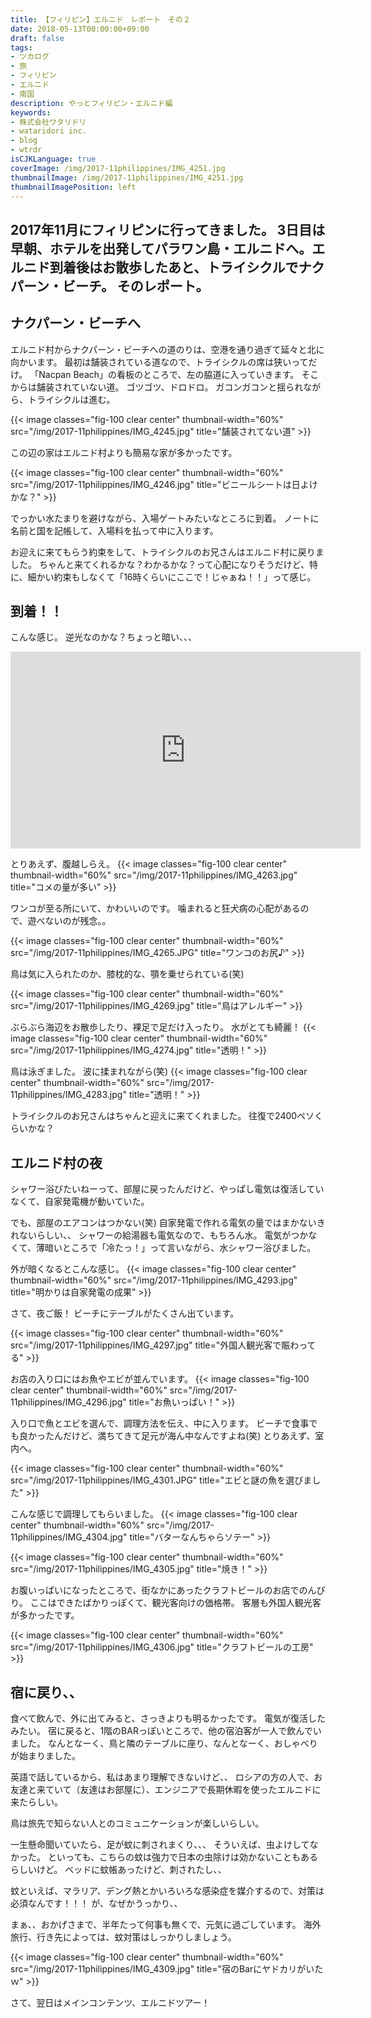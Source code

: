 ```yaml
---
title: 【フィリピン】エルニド　レポート　その２
date: 2018-05-13T00:00:00+09:00
draft: false
tags:
- ツカログ
- 旅
- フィリピン
- エルニド
- 南国
description: やっとフィリピン・エルニド編
keywords:
- 株式会社ワタリドリ
- wataridori inc.
- blog
- wtrdr
isCJKLanguage: true
coverImage: /img/2017-11philippines/IMG_4251.jpg
thumbnailImage: /img/2017-11philippines/IMG_4251.jpg
thumbnailImagePosition: left
---
```

2017年11月にフィリピンに行ってきました。
3日目は早朝、ホテルを出発してパラワン島・エルニドへ。エルニド到着後はお散歩したあと、トライシクルでナクパーン・ビーチ。
そのレポート。
-----

## ナクパーン・ビーチへ

エルニド村からナクパーン・ビーチへの道のりは、空港を通り過ぎて延々と北に向かいます。
最初は舗装されている道なので、トライシクルの席は狭いってだけ。
「Nacpan Beach」の看板のところで、左の脇道に入っていきます。
そこからは舗装されていない道。
ゴツゴツ、ドロドロ。
ガコンガコンと揺られながら、トライシクルは進む。


{{< image classes="fig-100 clear center" thumbnail-width="60%" src="/img/2017-11philippines/IMG_4245.jpg" title="舗装されてない道" >}} 


この辺の家はエルニド村よりも簡易な家が多かったです。

{{< image classes="fig-100 clear center" thumbnail-width="60%" src="/img/2017-11philippines/IMG_4246.jpg" title="ビニールシートは日よけかな？" >}} 

でっかい水たまりを避けながら、入場ゲートみたいなところに到着。
ノートに名前と国を記帳して、入場料を払って中に入ります。

お迎えに来てもらう約束をして、トライシクルのお兄さんはエルニド村に戻りました。
ちゃんと来てくれるかな？わかるかな？って心配になりそうだけど、特に、細かい約束もしなくて「16時くらいにここで！じゃぁね！！」って感じ。


## 到着！！

こんな感じ。
逆光なのかな？ちょっと暗い、、、

<iframe width="560" height="315" src="https://www.youtube.com/embed/zSuoRBegrb0" frameborder="0" allow="autoplay; encrypted-media" allowfullscreen></iframe>


とりあえず、腹越しらえ。
{{< image classes="fig-100 clear center" thumbnail-width="60%" src="/img/2017-11philippines/IMG_4263.jpg" title="コメの量が多い" >}} 

ワンコが至る所にいて、かわいいのです。
噛まれると狂犬病の心配があるので、遊べないのが残念。。

{{< image classes="fig-100 clear center" thumbnail-width="60%" src="/img/2017-11philippines/IMG_4265.JPG" title="ワンコのお尻♪" >}} 


鳥は気に入られたのか、膝枕的な、顎を乗せられている(笑)

{{< image classes="fig-100 clear center" thumbnail-width="60%" src="/img/2017-11philippines/IMG_4269.jpg" title="鳥はアレルギー" >}} 


ぶらぶら海辺をお散歩したり、裸足で足だけ入ったり。
水がとても綺麗！
{{< image classes="fig-100 clear center" thumbnail-width="60%" src="/img/2017-11philippines/IMG_4274.jpg" title="透明！" >}} 

鳥は泳ぎました。
波に揉まれながら(笑)
{{< image classes="fig-100 clear center" thumbnail-width="60%" src="/img/2017-11philippines/IMG_4283.jpg" title="透明！" >}} 

トライシクルのお兄さんはちゃんと迎えに来てくれました。
往復で2400ペソくらいかな？

## エルニド村の夜
シャワー浴びたいねーって、部屋に戻ったんだけど、やっぱし電気は復活していなくて、自家発電機が動いていた。

でも、部屋のエアコンはつかない(笑)
自家発電で作れる電気の量ではまかないきれないらしい、、
シャワーの給湯器も電気なので、もちろん水。
電気がつかなくて、薄暗いところで「冷たっ！」って言いながら、水シャワー浴びました。

外が暗くなるとこんな感じ。
{{< image classes="fig-100 clear center" thumbnail-width="60%" src="/img/2017-11philippines/IMG_4293.jpg" title="明かりは自家発電の成果" >}} 

さて、夜ご飯！
ビーチにテーブルがたくさん出ています。

{{< image classes="fig-100 clear center" thumbnail-width="60%" src="/img/2017-11philippines/IMG_4297.jpg" title="外国人観光客で賑わってる" >}} 

お店の入り口にはお魚やエビが並んでいます。
{{< image classes="fig-100 clear center" thumbnail-width="60%" src="/img/2017-11philippines/IMG_4296.jpg" title="お魚いっぱい！" >}} 

入り口で魚とエビを選んで、調理方法を伝え、中に入ります。
ビーチで食事でも良かったんだけど、満ちてきて足元が海ん中なんですよね(笑)
とりあえず、室内へ。

{{< image classes="fig-100 clear center" thumbnail-width="60%" src="/img/2017-11philippines/IMG_4301.JPG" title="エビと謎の魚を選びました" >}} 

こんな感じで調理してもらいました。
{{< image classes="fig-100 clear center" thumbnail-width="60%" src="/img/2017-11philippines/IMG_4304.jpg" title="バターなんちゃらソテー" >}} 

{{< image classes="fig-100 clear center" thumbnail-width="60%" src="/img/2017-11philippines/IMG_4305.jpg" title="焼き！" >}} 


お腹いっぱいになったところで、街なかにあったクラフトビールのお店でのんびり。
ここはできたばかりっぽくて、観光客向けの価格帯。
客層も外国人観光客が多かったです。

{{< image classes="fig-100 clear center" thumbnail-width="60%" src="/img/2017-11philippines/IMG_4306.jpg" title="クラフトビールの工房" >}} 

## 宿に戻り、、
食べて飲んで、外に出てみると、さっきよりも明るかったです。
電気が復活したみたい。
宿に戻ると、1階のBARっぽいところで、他の宿泊客が一人で飲んでいました。
なんとなーく、鳥と隣のテーブルに座り、なんとなーく、おしゃべりが始まりました。

英語で話しているから、私はあまり理解できないけど、、
ロシアの方の人で、お友達と来ていて（友達はお部屋に）、エンジニアで長期休暇を使ったエルニドに来たらしい。

鳥は旅先で知らない人とのコミュニケーションが楽しいらしい。

一生懸命聞いていたら、足が蚊に刺されまくり、、、
そういえば、虫よけしてなかった。
といっても、こちらの蚊は強力で日本の虫除けは効かないこともあるらしいけど。
ベッドに蚊帳あったけど、刺されたし、、

蚊といえば、マラリア、デング熱とかいろいろな感染症を媒介するので、対策は必須なんです！！！
が、なぜかうっかり、、

まぁ、、おかげさまで、半年たって何事も無くで、元気に過ごしています。
海外旅行、行き先によっては、蚊対策はしっかりしましょう。

{{< image classes="fig-100 clear center" thumbnail-width="60%" src="/img/2017-11philippines/IMG_4309.jpg" title="宿のBarにヤドカリがいたｗ" >}} 

さて、翌日はメインコンテンツ、エルニドツアー！
